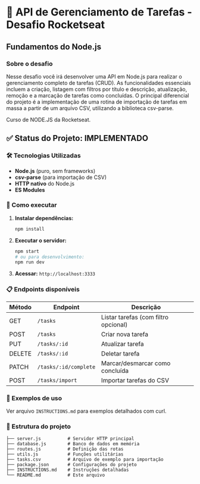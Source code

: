 # 🚀 API de Gerenciamento de Tarefas - Desafio Rocketseat

## Fundamentos do Node.js

### Sobre o desafio

Nesse desafio você irá desenvolver uma API em Node.js para realizar o gerenciamento completo de tarefas (CRUD). As funcionalidades essenciais incluem a criação, listagem com filtros por título e descrição, atualização, remoção e a marcação de tarefas como concluídas. O principal diferencial do projeto é a implementação de uma rotina de importação de tarefas em massa a partir de um arquivo CSV, utilizando a biblioteca ⁠csv-parse.

Curso de NODE.JS da Rocketseat.

## ✅ Status do Projeto: IMPLEMENTADO

### 🛠️ Tecnologias Utilizadas
- **Node.js** (puro, sem frameworks)
- **csv-parse** (para importação de CSV)
- **HTTP nativo** do Node.js
- **ES Modules**

### 🚀 Como executar

1. **Instalar dependências:**
   ```bash
   npm install
   ```

2. **Executar o servidor:**
   ```bash
   npm start
   # ou para desenvolvimento:
   npm run dev
   ```

3. **Acessar:** `http://localhost:3333`

### 📋 Endpoints disponíveis

| Método | Endpoint | Descrição |
|--------|----------|-----------|
| GET | `/tasks` | Listar tarefas (com filtro opcional) |
| POST | `/tasks` | Criar nova tarefa |
| PUT | `/tasks/:id` | Atualizar tarefa |
| DELETE | `/tasks/:id` | Deletar tarefa |
| PATCH | `/tasks/:id/complete` | Marcar/desmarcar como concluída |
| POST | `/tasks/import` | Importar tarefas do CSV |

### 📄 Exemplos de uso

Ver arquivo `INSTRUCTIONS.md` para exemplos detalhados com curl.

### 📁 Estrutura do projeto
```
├── server.js          # Servidor HTTP principal
├── database.js        # Banco de dados em memória
├── routes.js          # Definição das rotas
├── utils.js           # Funções utilitárias  
├── tasks.csv          # Arquivo de exemplo para importação
├── package.json       # Configurações do projeto
├── INSTRUCTIONS.md    # Instruções detalhadas
└── README.md          # Este arquivo
```

